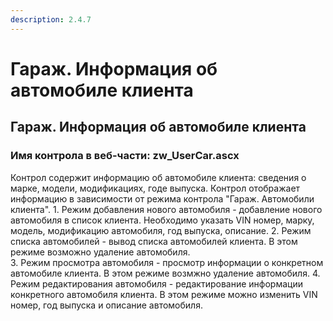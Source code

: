 ```yaml
---
description: 2.4.7
---
```


# Гараж. Информация об автомобиле клиента

## Гараж. Информация об автомобиле клиента

### Имя контрола в веб-части: zw\_UserCar.ascx

Контрол содержит информацию об автомобиле клиента: сведения о марке, модели, модификациях, годе выпуска. Контрол отображает информацию в зависимости от режима контрола "Гараж. Автомобили клиента". 1. Режим добавления нового автомобиля - добавление нового автомобиля в список клиента. Необходимо указать VIN номер, марку, модель, модификацию автомобиля, год выпуска, описание. 2. Режим списка автомобилей - вывод списка автомобилей клиента. В этом режиме возможно удаление автомобиля.  
3. Режим просмотра автомобиля - просмотр информации о конкретном автомобиле клиента. В этом режиме возмжно удаление автомобиля. 4. Режим редактирования автомобиля - редактирование информации конкретного автомобиля клиента. В этом режиме можно изменить VIN номер, год выпуска и описание автомобиля.

